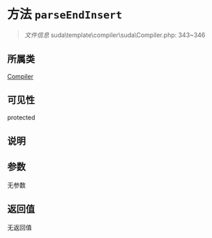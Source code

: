 # 方法 `parseEndInsert`

> *文件信息* suda\template\compiler\suda\Compiler.php: 343~346

## 所属类 

[Compiler](../Compiler.md)

## 可见性

protected

## 说明



## 参数


无参数


## 返回值

无返回值
